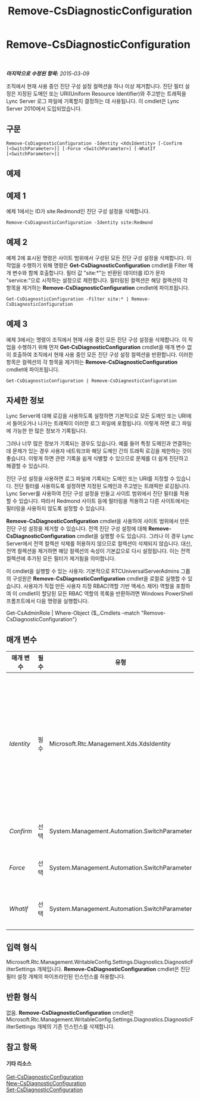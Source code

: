 ﻿---
title: Remove-CsDiagnosticConfiguration
TOCTitle: Remove-CsDiagnosticConfiguration
ms:assetid: b15293bf-d0d1-4322-ab1d-10b54636746a
ms:mtpsurl: https://technet.microsoft.com/ko-kr/library/Gg412853(v=OCS.15)
ms:contentKeyID: 49304750
ms.date: 08/24/2015
mtps_version: v=OCS.15
ms.translationtype: HT
---

# Remove-CsDiagnosticConfiguration

 

_**마지막으로 수정된 항목:** 2015-03-09_

조직에서 현재 사용 중인 진단 구성 설정 컬렉션을 하나 이상 제거합니다. 진단 필터 설정은 지정된 도메인 또는 URI(Uniform Resource Identifier)와 주고받는 트래픽을 Lync Server 로그 파일에 기록할지 결정하는 데 사용됩니다. 이 cmdlet은 Lync Server 2010에서 도입되었습니다.

## 구문

    Remove-CsDiagnosticConfiguration -Identity <XdsIdentity> [-Confirm [<SwitchParameter>]] [-Force <SwitchParameter>] [-WhatIf [<SwitchParameter>]]

## 예제

## 예제 1

예제 1에서는 ID가 site:Redmond인 진단 구성 설정을 삭제합니다.

    Remove-CsDiagnosticConfiguration -Identity site:Redmond

## 예제 2

예제 2에 표시된 명령은 사이트 범위에서 구성된 모든 진단 구성 설정을 삭제합니다. 이 작업을 수행하기 위해 명령은 **Get-CsDiagnosticConfiguration** cmdlet을 Filter 매개 변수와 함께 호출합니다. 필터 값 "site:\*"는 반환된 데이터를 ID가 문자 "service:"으로 시작하는 설정으로 제한합니다. 필터링된 컬렉션은 해당 컬렉션의 각 항목을 제거하는 **Remove-CsDiagnosticConfiguration** cmdlet에 파이프됩니다.

    Get-CsDiagnosticConfiguration -Filter site:* | Remove-CsDiagnosticConfiguration

## 예제 3

예제 3에서는 명령이 조직에서 현재 사용 중인 모든 진단 구성 설정을 삭제합니다. 이 작업을 수행하기 위해 먼저 **Get-CsDiagnosticConfiguration** cmdlet을 매개 변수 없이 호출하여 조직에서 현재 사용 중인 모든 진단 구성 설정 컬렉션을 반환합니다. 이러한 항목은 컬렉션의 각 항목을 제거하는 **Remove-CsDiagnosticConfiguration** cmdlet에 파이프됩니다.

    Get-CsDiagnosticConfiguration | Remove-CsDiagnosticConfiguration

## 자세한 정보

Lync Server에 대해 로깅을 사용하도록 설정하면 기본적으로 모든 도메인 또는 URI에서 들어오거나 나가는 트래픽이 이러한 로그 파일에 포함됩니다. 이렇게 하면 로그 파일에 가능한 한 많은 정보가 기록됩니다.

그러나 너무 많은 정보가 기록되는 경우도 있습니다. 예를 들어 특정 도메인과 연결하는 데 문제가 있는 경우 사용자 네트워크와 해당 도메인 간의 트래픽 로깅을 제한하는 것이 좋습니다. 이렇게 하면 관련 기록을 쉽게 식별할 수 있으므로 문제를 더 쉽게 진단하고 해결할 수 있습니다.

진단 구성 설정을 사용하면 로그 파일에 기록되는 도메인 또는 URI를 지정할 수 있습니다. 진단 필터를 사용하도록 설정하면 지정된 도메인과 주고받는 트래픽만 로깅됩니다. Lync Server를 사용하여 진단 구성 설정을 만들고 사이트 범위에서 진단 필터를 적용할 수 있습니다. 따라서 Redmond 사이트 등에 필터링을 적용하고 다른 사이트에서는 필터링을 사용하지 않도록 설정할 수 있습니다.

**Remove-CsDiagnosticConfiguration** cmdlet을 사용하여 사이트 범위에서 만든 진단 구성 설정을 제거할 수 있습니다. 전역 진단 구성 설정에 대해 **Remove-CsDiagnosticConfiguration** cmdlet을 실행할 수도 있습니다. 그러나 이 경우 Lync Server에서 전역 컬렉션 삭제를 허용하지 않으므로 컬렉션이 삭제되지 않습니다. 대신, 전역 컬렉션을 제거하면 해당 컬렉션의 속성이 기본값으로 다시 설정됩니다. 이는 전역 컬렉션에 추가된 모든 필터가 제거됨을 의미합니다.

이 cmdlet을 실행할 수 있는 사용자: 기본적으로 RTCUniversalServerAdmins 그룹의 구성원은 **Remove-CsDiagnosticConfiguration** cmdlet을 로컬로 실행할 수 있습니다. 사용자가 직접 만든 사용자 지정 RBAC(역할 기반 액세스 제어) 역할을 포함하여 이 cmdlet이 할당된 모든 RBAC 역할의 목록을 반환하려면 Windows PowerShell 프롬프트에서 다음 명령을 실행합니다.

Get-CsAdminRole | Where-Object {$\_.Cmdlets –match "Remove-CsDiagnosticConfiguration"}

## 매개 변수


<table>
<colgroup>
<col style="width: 25%" />
<col style="width: 25%" />
<col style="width: 25%" />
<col style="width: 25%" />
</colgroup>
<thead>
<tr class="header">
<th>매개 변수</th>
<th>필수</th>
<th>유형</th>
<th>설명</th>
</tr>
</thead>
<tbody>
<tr class="odd">
<td><p><em>Identity</em></p></td>
<td><p>필수</p></td>
<td><p>Microsoft.Rtc.Management.Xds.XdsIdentity</p></td>
<td><p>제거할 진단 구성 설정에 대한 고유 식별자입니다. 사이트 범위에서 구성된 설정을 제거하려면 -Identity &quot;site:Redmond&quot;와 유사한 구문을 사용합니다.</p>
<p>전역 구성 설정에 대해 <strong>Remove-CsDiagnosticConfiguration</strong> cmdlet을 실행할 수도 있습니다. 이 경우 -Identity global 구문을 사용합니다. 그러나 전역 설정이 실제로 제거되는 것이 아니라 전역 설정 내의 속성이 기본값으로 다시 설정됩니다.</p>
<p></p></td>
</tr>
<tr class="even">
<td><p><em>Confirm</em></p></td>
<td><p>선택</p></td>
<td><p>System.Management.Automation.SwitchParameter</p></td>
<td><p>명령을 실행하기 전에 확인 메시지를 표시합니다.</p></td>
</tr>
<tr class="odd">
<td><p><em>Force</em></p></td>
<td><p>선택</p></td>
<td><p>System.Management.Automation.SwitchParameter</p></td>
<td><p>명령을 실행할 때 발생할 수 있는 심각하지 않은 오류 메시지를 표시하지 않습니다.</p></td>
</tr>
<tr class="even">
<td><p><em>WhatIf</em></p></td>
<td><p>선택</p></td>
<td><p>System.Management.Automation.SwitchParameter</p></td>
<td><p>명령을 실제로 실행하지 않고도 명령이 실행될 경우 발생할 수 있는 현상을 설명합니다.</p></td>
</tr>
</tbody>
</table>


## 입력 형식

Microsoft.Rtc.Management.WritableConfig.Settings.Diagnostics.DiagnosticFilterSettings 개체입니다. **Remove-CsDiagnosticConfiguration** cmdlet은 진단 필터 설정 개체의 파이프라인된 인스턴스를 허용합니다.

## 반환 형식

없음. **Remove-CsDiagnosticConfiguration** cmdlet은 Microsoft.Rtc.Management.WritableConfig.Settings.Diagnostics.DiagnosticFilterSettings 개체의 기존 인스턴스를 삭제합니다.

## 참고 항목

#### 기타 리소스

[Get-CsDiagnosticConfiguration](get-csdiagnosticconfiguration.md)  
[New-CsDiagnosticConfiguration](new-csdiagnosticconfiguration.md)  
[Set-CsDiagnosticConfiguration](set-csdiagnosticconfiguration.md)

